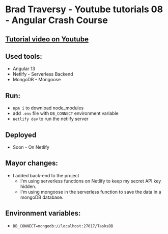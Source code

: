 # Brad Traversy - Youtube tutorials 08 - Angular Crash Course

## [Tutorial video on Youtube](https://youtu.be/3dHNOWTI7H8)

## Used tools:

- Angular 13
- Netlify - Serverless Backend
- MongoDB - Mongoose

## Run:

- `npm i` to download node_modules
- add `.env` file with `DB_CONNECT` environment variable
- `netlify dev` to run the netlify server

## Deployed

- Soon - On Netlify

## Mayor changes:

- I added back-end to the project
  - I'm using serverless functions on Netlify to keep my secret API key hidden.
  - I'm using mongoose in the serverless function to save the data in a mongoDB database.

## Environment variables:

- `DB_CONNECT=mongodb://localhost:27017/TasksDB`
